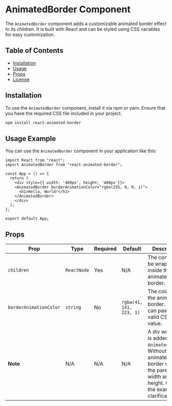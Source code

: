 # AnimatedBorder Component

The `AnimatedBorder` component adds a customizable animated border effect to its children. It is built with React and can be styled using CSS variables for easy customization.

## Table of Contents

- [Installation](#installation)
- [Usage](#usage)
- [Props](#props)
- [License](#license)

## Installation

To use the `AnimatedBorder` component, install it via npm or yarn. Ensure that you have the required CSS file included in your project.

```bash
npm install react-animated-border
```

## Usage Example

You can use the `AnimatedBorder` component in your application like this:

```tsx
import React from "react";
import AnimatedBorder from "react-animated-border";

const App = () => {
  return (
    <div style={{ width: '400px', height: '400px'}}>
    <AnimatedBorder borderAnimationColor="rgba(255, 0, 0, 1)">
      <h1>Hello, World!</h1>
    </AnimatedBorder>
    </div>
  );
};

export default App;
```

## Props

| Prop                   | Type        | Required | Default                       | Description                                                   |
|------------------------|-------------|----------|-------------------------------|---------------------------------------------------------------|
| `children`             | `ReactNode` | Yes      | N/A                           | The content to be wrapped inside the animated border.         |
| `borderAnimationColor` | `string`    | No       | `rgba(41, 141, 223, 1)`      | The color of the animated border. You can pass any valid CSS color value. |
| **Note**               | N/A         | N/A      | N/A                           | A div wrapper is added to the `AnimatedBorder`. Without it, the animated border will take the parent's width and height. Check the example for clarification. |



